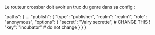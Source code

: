 Le routeur crossbar doit avoir un truc du genre dans sa config :

"paths": {
    ...
    "publish": {
        "type": "publisher",
        "realm": "realm1",
        "role": "anonymous",
        "options": {
           "secret": "Vairy secrette", # CHANGE THIS !
           "key": "incubator" # do not change
        }
    }
}
